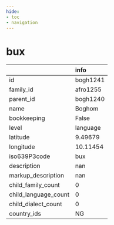 ```yaml
---
hide:
- toc
- navigation
---
```

# bux
|                      | info     |
|:---------------------|:---------|
| id                   | bogh1241 |
| family_id            | afro1255 |
| parent_id            | bogh1240 |
| name                 | Boghom   |
| bookkeeping          | False    |
| level                | language |
| latitude             | 9.49679  |
| longitude            | 10.11454 |
| iso639P3code         | bux      |
| description          | nan      |
| markup_description   | nan      |
| child_family_count   | 0        |
| child_language_count | 0        |
| child_dialect_count  | 0        |
| country_ids          | NG       |